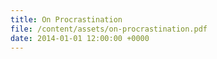 ```yaml
---
title: On Procrastination
file: /content/assets/on-procrastination.pdf
date: 2014-01-01 12:00:00 +0000
---
```

